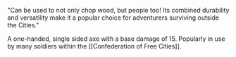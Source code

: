 "Can be used to not only chop wood, but people too! Its combined durability and versatility make it a popular choice for adventurers surviving outside the Cities."


A one-handed, single sided axe with a base damage of 15. Popularly in use by many soldiers within the [[Confederation of Free Cities]].